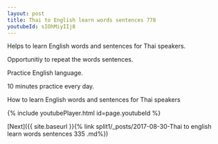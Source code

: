 ```yaml
---
layout: post
title: Thai to English learn words sentences 778 
youtubeId: sIOhMiyIIj8
---
```

 
 
Helps to learn English words and sentences for Thai speakers.

Opportunitiy to repeat the words sentences. 

Practice English language. 
 
10 minutes practice every day. 
 
How to learn English words and sentences for Thai speakers 
 
{% include youtubePlayer.html id=page.youtubeId %}
 
 
[Next]({{ site.baseurl }}{% link  split1/_posts/2017-08-30-Thai to english learn words sentences 335 .md%})
 

